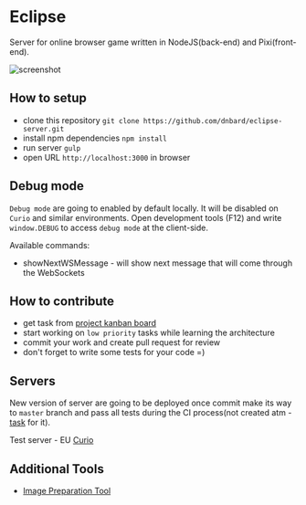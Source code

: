# Eclipse

Server for online browser game written in NodeJS(back-end) and Pixi(front-end).

![screenshot](https://raw.githubusercontent.com/dnbard/eclipse-server/master/presentation/01.png)

## How to setup

* clone this repository `git clone https://github.com/dnbard/eclipse-server.git`
* install npm dependencies `npm install`
* run server `gulp`
* open URL `http://localhost:3000` in browser

## Debug mode

`Debug mode` are going to enabled by default locally. It will be disabled on `Curio` and similar environments. Open development tools (F12) and write `window.DEBUG` to access `debug mode` at the client-side.

Available commands:
* showNextWSMessage - will show next message that will come through the WebSockets

## How to contribute

* get task from [project kanban board](https://github.com/dnbard/eclipse-server/projects/1)
* start working on `low priority` tasks while learning the architecture
* commit your work and create pull request for review
* don't forget to write some tests for your code =)

## Servers

New version of server are going to be deployed once commit make its way to `master` branch and pass all tests during the CI process(not created atm - [task](https://github.com/dnbard/eclipse-server/issues/5) for it).

Test server - EU [Curio](https://curio.herokuapp.com/)

## Additional Tools

* [Image Preparation Tool](https://github.com/dnbard/eclipse-image-process)
